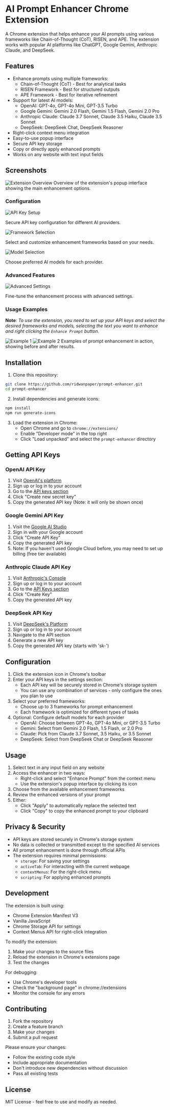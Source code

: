 # AI Prompt Enhancer Chrome Extension

A Chrome extension that helps enhance your AI prompts using various frameworks like Chain-of-Thought (CoT), RISEN, and APE. The extension works with popular AI platforms like ChatGPT, Google Gemini, Anthropic Claude, and DeepSeek.

## Features

- Enhance prompts using multiple frameworks:
  - Chain-of-Thought (CoT) - Best for analytical tasks
  - RISEN Framework - Best for structured outputs
  - APE Framework - Best for iterative refinement
- Support for latest AI models:
  - OpenAI: GPT-4o, GPT-4o Mini, GPT-3.5 Turbo
  - Google Gemini: Gemini 2.0 Flash, Gemini 1.5 Flash, Gemini 2.0 Pro
  - Anthropic Claude: Claude 3.7 Sonnet, Claude 3.5 Haiku, Claude 3.5 Sonnet
  - DeepSeek: DeepSeek Chat, DeepSeek Reasoner
- Right-click context menu integration
- Easy-to-use popup interface
- Secure API key storage
- Copy or directly apply enhanced prompts
- Works on any website with text input fields

## Screenshots

![Extension Overview](assets/chrome-extension.png)
Overview of the extension's popup interface showing the main enhancement options.

### Configuration

![API Key Setup](assets/sc-api-key.png)

Secure API key configuration for different AI providers.

![Framework Selection](assets/sc-framework.png)

Select and customize enhancement frameworks based on your needs.

![Model Selection](assets/sc-model.png)

Choose preferred AI models for each provider.

### Advanced Features

![Advanced Settings](assets/sc-advance.png)

Fine-tune the enhancement process with advanced settings.

### Usage Examples

**Note**: _To use the extension, you need to set up your API keys and select the desired frameworks and models, selecting the text you want to enhance and right clicking the `Enhance Prompt` button._

![Example 1](assets/sc-example-1.png)
![Example 2](assets/sc-example-2.png)
Examples of prompt enhancement in action, showing before and after results.

## Installation

1. Clone this repository:
```bash
git clone https://github.com/ridwanpaper/prompt-enhancer.git
cd prompt-enhancer
```

2. Install dependencies and generate icons:
```bash
npm install
npm run generate-icons
```

3. Load the extension in Chrome:
   - Open Chrome and go to `chrome://extensions/`
   - Enable "Developer mode" in the top right
   - Click "Load unpacked" and select the `prompt-enhancer` directory

## Getting API Keys

### OpenAI API Key
1. Visit [OpenAI's platform](https://platform.openai.com/)
2. Sign up or log in to your account
3. Go to the [API keys section](https://platform.openai.com/api-keys)
4. Click "Create new secret key"
5. Copy the generated API key (Note: it will only be shown once)

### Google Gemini API Key
1. Visit the [Google AI Studio](https://aistudio.google.com/apikey)
2. Sign in with your Google account
3. Click "Create API Key"
4. Copy the generated API key
5. Note: If you haven't used Google Cloud before, you may need to set up billing (free tier available)

### Anthropic Claude API Key
1. Visit [Anthropic's Console](https://console.anthropic.com/)
2. Sign up or log in to your account
3. Go to the [API Keys section](https://console.anthropic.com/settings/keys)
4. Click "Create Key"
5. Copy the generated API key

### DeepSeek API Key
1. Visit [DeepSeek's Platform](https://platform.deepseek.com/)
2. Sign up or log in to your account
3. Navigate to the API section
4. Generate a new API key
5. Copy the generated API key (starts with 'sk-')

## Configuration

1. Click the extension icon in Chrome's toolbar
2. Enter your API keys in the settings section:
   - Each API key will be securely stored in Chrome's storage system
   - You can use any combination of services - only configure the ones you plan to use
3. Select your preferred frameworks:
   - Choose up to 3 frameworks for prompt enhancement
   - Each framework is optimized for different types of tasks
4. Optional: Configure default models for each provider
    - OpenAI: Choose between GPT-4o, GPT-4o Mini, or GPT-3.5 Turbo
    - Gemini: Select from Gemini 2.0 Flash, 1.5 Flash, or 2.0 Pro
    - Claude: Pick from Claude 3.7 Sonnet, 3.5 Haiku, or 3.5 Sonnet
    - DeepSeek: Select from DeepSeek Chat or DeepSeek Reasoner

## Usage

1. Select text in any input field on any website
2. Access the enhancer in two ways:
   - Right-click and select "Enhance Prompt" from the context menu
   - Use the extension's popup interface by clicking its icon
3. Choose from the available enhancement frameworks
4. Review the enhanced versions of your prompt
5. Either:
   - Click "Apply" to automatically replace the selected text
   - Click "Copy" to copy the enhanced prompt to your clipboard

## Privacy & Security

- API keys are stored securely in Chrome's storage system
- No data is collected or transmitted except to the specified AI services
- All prompt enhancement is done through official APIs
- The extension requires minimal permissions:
  - `storage`: For saving your settings
  - `activeTab`: For interacting with the current webpage
  - `contextMenus`: For the right-click menu
  - `scripting`: For applying enhanced prompts

## Development

The extension is built using:
- Chrome Extension Manifest V3
- Vanilla JavaScript
- Chrome Storage API for settings
- Context Menus API for right-click integration

To modify the extension:
1. Make your changes to the source files
2. Reload the extension in Chrome's extensions page
3. Test the changes

For debugging:
- Use Chrome's developer tools
- Check the "background page" in chrome://extensions
- Monitor the console for any errors

## Contributing

1. Fork the repository
2. Create a feature branch
3. Make your changes
4. Submit a pull request

Please ensure your changes:
- Follow the existing code style
- Include appropriate documentation
- Don't introduce new dependencies without discussion
- Pass all existing tests

## License

MIT License - feel free to use and modify as needed.